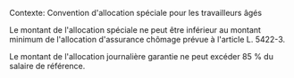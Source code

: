 Contexte: Convention d'allocation spéciale pour les travailleurs âgés

Le montant de l'allocation spéciale ne peut être inférieur au montant minimum de l'allocation d'assurance chômage prévue à l'article L. 5422-3.

Le montant de l'allocation journalière garantie ne peut excéder 85 % du salaire de référence.